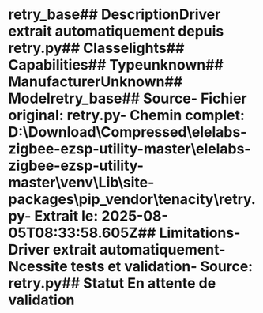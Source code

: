 # retry_base##  DescriptionDriver extrait automatiquement depuis retry.py##  Classelights##  Capabilities##  Typeunknown##  ManufacturerUnknown##  Modelretry_base##  Source- **Fichier original**: retry.py- **Chemin complet**: D:\Download\Compressed\elelabs-zigbee-ezsp-utility-master\elelabs-zigbee-ezsp-utility-master\venv\Lib\site-packages\pip\_vendor\tenacity\retry.py- **Extrait le**: 2025-08-05T08:33:58.605Z##  Limitations- Driver extrait automatiquement- Ncessite tests et validation- Source: retry.py##  Statut En attente de validation